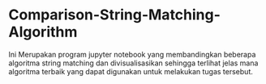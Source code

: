 # Comparison-String-Matching-Algorithm
Ini Merupakan program jupyter notebook yang membandingkan beberapa algoritma string matching dan divisualisasikan
sehingga terlihat jelas mana algoritma terbaik yang dapat digunakan untuk melakukan tugas tersebut.
